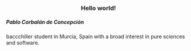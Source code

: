 <h3 align="center">Hello world!</h3>
<h5>Pablo Corbalán de Concepción</h5>
baccchiller student in Murcia, Spain with a broad interest in pure sciences and software. 
